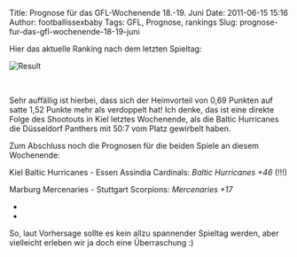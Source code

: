Title: Prognose für das GFL-Wochenende 18.-19. Juni
Date: 2011-06-15 15:16
Author: footballissexbaby
Tags: GFL, Prognose, rankings
Slug: prognose-fur-das-gfl-wochenende-18-19-juni

Hier das aktuelle Ranking nach dem letzten Spieltag:

![Result][]

 

Sehr auffällig ist hierbei, dass sich der Heimvorteil von 0,69 Punkten
auf satte 1,52 Punkte mehr als verdoppelt hat! Ich denke, das ist eine
direkte Folge des Shootouts in Kiel letztes Wochenende, als die Baltic
Hurricanes die Düsseldorf Panthers mit 50:7 vom Platz gewirbelt haben.

Zum Abschluss noch die Prognosen für die beiden Spiele an diesem
Wochenende:

Kiel Baltic Hurricanes - Essen Assindia Cardinals: *Baltic Hurricanes
+46* (!!!)

Marburg Mercenaries - Stuttgart Scorpions: *Mercenaries +17*

*  
*

So, laut Vorhersage sollte es kein allzu spannender Spieltag werden,
aber vielleicht erleben wir ja doch eine Überraschung :)

 

 

  [Result]: http://footballissexbaby.de/wordpress/wp-content/uploads/2011/06/result1.png
    "result.png"
